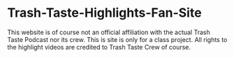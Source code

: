 # Trash-Taste-Highlights-Fan-Site
 This website is of course not an official affiliation with the actual Trash Taste Podcast nor its crew. 
 This is site is only for a class project.
 All rights to the highlight videos are credited to Trash Taste Crew of course.